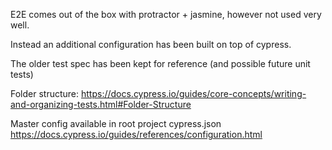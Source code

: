 E2E comes out of the box with protractor + jasmine, however not used very well.

Instead an additional configuration has been built on top of cypress.

The older test spec has been kept for reference (and possible future unit tests)

Folder structure: https://docs.cypress.io/guides/core-concepts/writing-and-organizing-tests.html#Folder-Structure

Master config available in root project cypress.json
https://docs.cypress.io/guides/references/configuration.html
